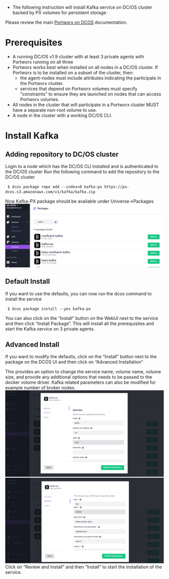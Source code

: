 
* The following instruction will install Kafka service on DC/OS cluster backed by PX volumes for persistent storage.

Please review the main [Portworx on DCOS](https://docs.portworx.com/scheduler/mesosphere-dcos/) documentation.

# Prerequisites

- A running DC/OS v1.9 cluster with at least 3 private agents with Portworx running on all three
- Portworx works best when installed on all nodes in a DC/OS cluster.  If Portworx is to be installed on a subset of the cluster, then:
  * the agent-nodes must include attributes indicating the participate in the Portworx cluster.
  * services that depend on Portworx volumes must specify "constraints" to ensure they are launched on nodes that can access Portworx volumes.
- All nodes in the cluster that will participate in a Portworx cluster MUST have a separate non-root volume to use.
- A node in the cluster with a working DC/OS CLI.

# Install Kafka
## Adding repository to DC/OS cluster
Login to a node which has the DC/OS CLI installed and is authenticated to the DC/OS cluster
Run the following command to add the repository to the DC/OS cluster
```
 $ dcos package repo add --index=0 kafka-px https://px-dcos.s3.amazonaws.com/v1/kafka/kafka.zip
```
Now Kafka-PX package should be available under Universe->Packages
![Kafka Package List](img/Kafka-install-01.png)
## Default Install
If you want to use the defaults, you can now run the dcos command to install the service
```
 $ dcos package install --yes kafka-px
```
You can also click on the  “Install” button on the WebUI next to the service and then click “Install Package”.
This will install all the prerequisites and start the Kafka service on 3 private agents.

## Advanced Install
If you want to modify the defaults, click on the “Install” button next to the package on the DCOS UI and then click on
“Advanced Installation”

This provides an option to change the service name, volume name, volume size, and provide any additional options that needs to be passed to the docker volume driver.
Kafka related parameters can also be modified for example number of broker nodes.
![Kafka Install Options](img/Kafka-install-02.png)
![Kafka Portworx Options](img/Kafka-install-03.png)
Click on “Review and Install” and then “Install” to start the installation of the service.
